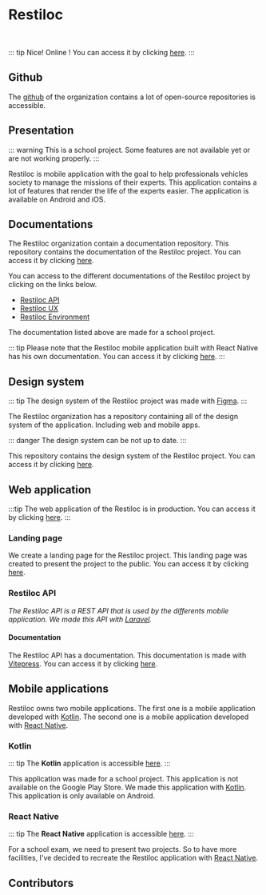 <script setup>
import { VPTeamMembers } from 'vitepress/theme'

const additionalsMembers = [
	{
		avatar: 'https://github.com/Dinholu.png',
    name: 'Alizée Hett',
    title: 'Contributor',
    links: [
      { icon: 'github', link: 'https://github.com/Dinholu' }
    ]
	},
	{
		avatar: 'https://github.com/Vladimir9595.png',
    name: 'Vladimir Sacchetto',
    title: 'Contributor',
    links: [
      { icon: 'github', link: 'https://github.com/Vladimir9595' }
    ]
	},
]

const members = [
	...additionalsMembers,
  {
		avatar: "https://github.com/AlxisHenry.png",
		name: "Alexis Henry",
		title: "Contributor",
		links: [
			{ icon: "github", link: "https://github.com/Alxishenry" },
			{
				icon: "linkedin",
				link: "https://www.linkedin.com/in/alexishenry03",
			},
  	],
  },
];

</script>

# Restiloc

<br>

::: tip Nice!
Online ! You can access it by clicking [here](https://restiloc.space).
:::

## Github

The [github](https://github.com/Restiloc) of the organization contains a lot of open-source repositories is accessible.

## Presentation

::: warning
This is a school project. Some features are not available yet or are not working properly.
:::

Restiloc is mobile application with the goal to help professionals vehicles society to manage the missions of their experts. This application contains a lot of features that render the life of the experts easier. The application is available on Android and iOS.

## Documentations <Badge type="tip" text="API Docs" />

The Restiloc organization contain a documentation repository. This repository contains the documentation of the Restiloc project. You can access it by clicking [here](https://github.com/Restiloc/docs).

You can access to the different documentations of the Restiloc project by clicking on the links below.

- [Restiloc API](https://restiloc.space/docs)
- [Restiloc UX](https://cdn.alexishenry.eu/shared/pdf/210423%20-%20HENRY.ALEXIS.AP4-Doc-utilisateur.pdf)
- [Restiloc Environment](https://cdn.alexishenry.eu/shared/pdf/210423%20-%20HENRY.ALEXIS.AP4-Doc-technique.pdf)

The documentation listed above are made for a school project.

::: tip
Please note that the Restiloc mobile application built with React Native has his own documentation. You can access it by clicking [here](https://cdn.alexishenry.eu/shared/pdf/210423%20-%20HENRY.ALEXIS.AP4-Doc-environnement-React-Native.pdf).
:::

## Design system <Badge type="tip" text="v1.0.0" />

::: tip
The design system of the Restiloc project was made with [Figma](https://www.figma.com/).
:::

The Restiloc organization has a repository containing all of the design system of the application. Including web and mobile apps. 

::: danger
The design system can be not up to date.
:::

This repository contains the design system of the Restiloc project. You can access it by clicking [here](https://github.com/Restiloc/ui).

## Web application <Badge type="tip" text="v1.0.0" />

:::tip
The web application of the Restiloc is in production. You can access it by clicking [here](https://restiloc.space).
:::

### Landing page

We create a landing page for the Restiloc project. This landing page was created to present the project to the public. You can access it by clicking [here](https://restiloc.space).

### Restiloc API

*The Restiloc API is a REST API that is used by the differents mobile application. We made this API with [Laravel](https://laravel.com/).*

#### Documentation

The Restiloc API has a documentation. This documentation is made with [Vitepress](https://vitepress.vuejs.org/). You can access it by clicking [here](https://restiloc.space/api).

## Mobile applications 

Restiloc owns two mobile applications. The first one is a mobile application developed with [Kotlin](https://kotlinlang.org/). The second one is a mobile application developed with [React Native](https://reactnative.dev/). 

### Kotlin <Badge type="tip" text="v0.1.1" />

::: tip
The **Kotlin** application is accessible [here](https://github.com/Restiloc/restiloc).
:::

This application was made for a school project. This application is not available on the Google Play Store. We made this application with [Kotlin](https://kotlinlang.org/). This application is only available on Android.

### React Native <Badge type="tip" text="v0.2.0" />

::: tip
The **React Native** application is accessible [here](https://github.com/Restiloc/restiloc2).
:::

For a school exam, we need to present two projects. So to have more facilities, I've decided to recreate the Restiloc application with [React Native](https://reactnative.dev/).

## Contributors

<VPTeamMembers size="medium" :members="members" />
